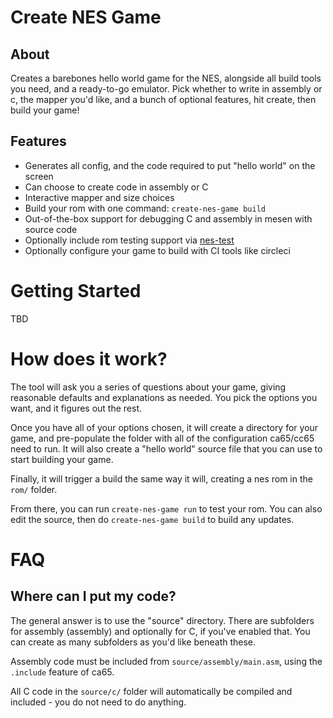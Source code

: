 # Create NES Game

## About

Creates a barebones hello world game for the NES, alongside all build tools you need, and
a ready-to-go emulator. Pick whether to write in assembly or c, the mapper you'd like, and
a bunch of optional features, hit create, then build your game!

## Features

* Generates all config, and the code required to put "hello world" on the screen
* Can choose to create code in assembly or C
* Interactive mapper and size choices
* Build your rom with one command: `create-nes-game build`
* Out-of-the-box support for debugging C and assembly in mesen with source code
* Optionally include rom testing support via [nes-test](https://github.com/cppchriscpp/nes-test)
* Optionally configure your game to build with CI tools like circleci

# Getting Started

TBD

# How does it work?

The tool will ask you a series of questions about your game, giving reasonable defaults and 
explanations as needed. You pick the options you want, and it figures out the rest.

Once you have all of your options chosen, it will create a directory for your game, and 
pre-populate the folder with all of the configuration ca65/cc65 need to run. It will also
create a "hello world" source file that you can use to start building your game. 

Finally, it will trigger a build the same way it will, creating a nes rom in the `rom/` folder.

From there, you can run `create-nes-game run` to test your rom. You can also edit the source, then do 
`create-nes-game build` to build any updates.

# FAQ

## Where can I put my code?

The general answer is to use the "source" directory. There are subfolders for assembly (assembly) and
optionally for C, if you've enabled that. You can create as many subfolders as you'd like beneath
these.

Assembly code must be included from `source/assembly/main.asm`, using the `.include` feature of ca65.

All C code in the `source/c/` folder will automatically be compiled and included - you do not need
to do anything.